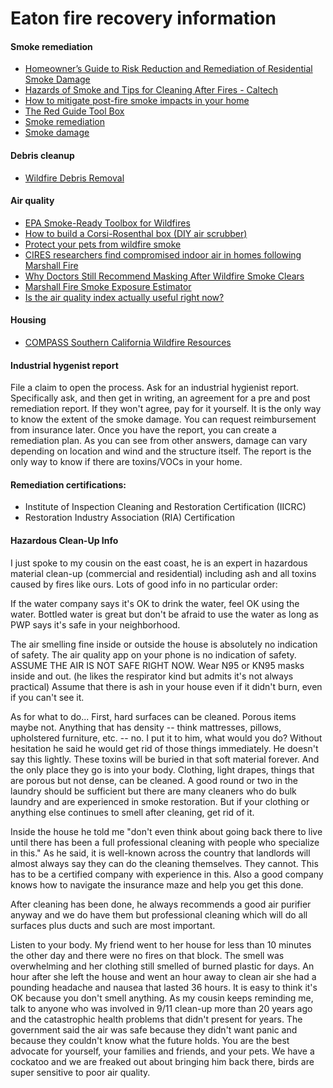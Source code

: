 # Eaton fire recovery information

#### Smoke remediation
* [Homeowner’s Guide to Risk Reduction and Remediation of Residential Smoke Damage](https://www.fema.gov/sites/default/files/documents/fema_marshall-fire-mat-homeowners-guide-risk-reduction-remediation-residential-smoke-damage.pdf)
* [Hazards of Smoke and Tips for Cleaning After Fires - Caltech](https://scienceexchange.caltech.edu/topics/sustainability/ask-expert-sustainability/wildfire-california-hazards-of-smoke-paul-wennberg)
* [How to mitigate post-fire smoke impacts in your home](https://cires.colorado.edu/news/how-mitigate-post-fire-smoke-impacts-your-home)
* [The Red Guide Tool Box](https://theredguidetorecovery.com/free-preparedness-recovery-tools/)
* [Smoke remediation](https://chicora.org/fire.html)
* [Smoke damage](https://docs.google.com/document/d/12_60Os6xw_ASyuufLoqKF1UOVutoZ3kv6HBzdDHUTYY/edit?tab=t.0)

#### Debris cleanup
* [Wildfire Debris Removal](https://www.recoveryaltadena.com/debrisremoval)

#### Air quality
* [EPA Smoke-Ready Toolbox for Wildfires](https://www.epa.gov/air-research/smoke-ready-toolbox-wildfires)
* [How to build a Corsi-Rosenthal box (DIY air scrubber)](https://corsirosenthalfoundation.org/resources/how-to-build-a-corsi-rosenthal-box-usa/)
* [Protect your pets from wildfire smoke](https://www.airnow.gov/publications/wildfire-guide-factsheets/wildfire-smoke-protect-your-pets/)
* [CIRES researchers find compromised indoor air in homes following Marshall Fire](https://cires.colorado.edu/news/cires-researchers-find-compromised-indoor-air-home-following-marshall-fire?fbclid=IwZXh0bgNhZW0CMTEAAR2ezoKFYlwtfEir1FoLo0flA22aIvHvK1OT_AD5gfv8gBcBk-3N19v5T_U_aem_dtcONLzoUUVbib1tz8vWIQ)
* [Why Doctors Still Recommend Masking After Wildfire Smoke Clears](https://www.nytimes.com/wirecutter/reviews/masking-after-wildfires/)
* [Marshall Fire Smoke Exposure Estimator](https://marshallfiremap.netlify.app/smoke)
* [Is the air quality index actually useful right now?](https://www.npr.org/2025/01/18/nx-s1-5266139/los-angeles-fires-smoke-air-quality-health-tips)

#### Housing
* [COMPASS Southern California Wildfire Resources](https://www.compasssocalstrong.com)

#### Industrial hygenist report
File a claim to open the process. Ask for an industrial hygienist report. Specifically ask, and then get in writing, an agreement for a pre and post remediation report. If they won't agree, pay for it yourself. It is the only way to know the extent of the smoke damage. You can request reimbursement from insurance later. Once you have the report, you can create a remediation plan. As you can see from other answers, damage can vary depending on location and wind and the structure itself. The report is the only way to know if there are toxins/VOCs in your home.

#### Remediation certifications:
* Institute of Inspection Cleaning and Restoration Certification (IICRC)
* Restoration Industry Association (RIA) Certification

#### Hazardous Clean-Up Info
I just spoke to my cousin on the east coast, he is an expert in hazardous material clean-up (commercial and residential) including ash and all toxins caused by fires like ours. Lots of good info in no particular order:  

If the water company says it's OK to drink the water, feel OK using the water. Bottled water is great but don't be afraid to use the water as long as PWP says it's safe in your neighborhood. 

The air smelling fine inside or outside the house is absolutely no indication of safety. The air quality app on your phone is no indication of safety. ASSUME THE AIR IS NOT SAFE RIGHT NOW. Wear N95 or KN95 masks inside and out. (he likes the respirator kind but admits it's not always practical) Assume that there is ash in your house even if it didn't burn, even if you can't see it. 

As for what to do... First, hard surfaces can be cleaned. Porous items maybe not. Anything that has density -- think mattresses, pillows, upholstered furniture, etc. -- no. I put it to him, what would you do? Without hesitation he said he would get rid of those things immediately. He doesn't say this lightly.  These toxins will be buried in that soft material forever. And the only place they go is into your body. Clothing, light drapes, things that are porous but not dense, can be cleaned. A good round or two in the laundry should be sufficient but there are many cleaners who do bulk laundry and are experienced in smoke restoration. But if your clothing or anything else continues to smell after cleaning, get rid of it. 

Inside the house he told me "don't even think about going back there to live until there has been a full professional cleaning with people who specialize in this." As he said, it is well-known across the country that landlords will almost always say they can do the cleaning themselves. They cannot. This has to be a certified company with experience in this. Also a good company knows how to navigate the insurance maze and help you get this done. 

After cleaning has been done, he always recommends a good air purifier anyway and we do have them but professional cleaning which will do all surfaces plus ducts and such are most important. 

Listen to your body. My friend went to her house for less than 10 minutes the other day and there were no fires on that block. The smell was overwhelming and her clothing still smelled of burned plastic for days. An hour after she left the house and went an hour away to clean air she had a pounding headache and nausea that lasted 36 hours. It is easy to think it's OK because you don't smell anything. As my cousin keeps reminding me, talk to anyone who was involved in 9/11 clean-up more than 20 years ago and the catastrophic health problems that didn't present for years. The government said the air was safe because they didn't want panic and because they couldn't know what the future holds. You are the best advocate for yourself, your families and friends, and your pets. We have a cockatoo and we are freaked out about bringing him back there, birds are super sensitive to poor air quality.
